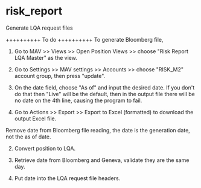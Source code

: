 # risk_report
Generate LQA request files



++++++++++
To do
++++++++++
To generate Bloomberg file, 

1. Go to MAV >> Views >> Open Position Views >> choose "Risk Report LQA Master" as the view.

2. Go to Settings >> MAV settings >> Accounts >> choose "RISK_M2" account group, then press "update".

3. On the date field, choose "As of" and input the desired date. If you don't do that then "Live" will be the default, then in the output file there will be no date on the 4th line, causing the program to fail.

4. Go to Actions >> Export >> Export to Excel (formatted) to download the output Excel file.



Remove date from Bloomberg file reading, the date is the generation date, not the as of date.

2. Convert position to LQA.

3. Retrieve date from Bloomberg and Geneva, validate they are the same day.

4. Put date into the LQA request file headers.